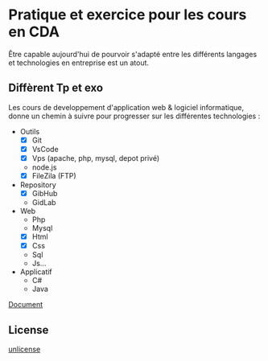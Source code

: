 # Pratique et exercice pour les cours en CDA

Être capable aujourd'hui de pourvoir s'adapté entre les différents langages et technologies en entreprise est un atout.

## Diffèrent Tp et exo

Les cours de developpement d'application web & logiciel informatique, donne un chemin à suivre pour progresser sur les différentes technologies :

* Outils
  * [x] Git
  * [x] VsCode
  * [x] Vps (apache, php, mysql, depot privé)
  * node.js
  * [x] FileZila (FTP)
* Repository
  * [x] GibHub
  * GidLab
* Web
  * Php
  * Mysql
  * [x] Html
  * [x] Css
  * Sql
  * Js…
* Applicatif
  * C#
  * Java

[Document](https://jjeanniard.github.io/CDA_2005)

## License

[unlicense](https://unlicense.org)
